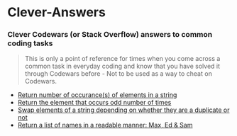 # Clever-Answers
### Clever Codewars (or Stack Overflow) answers to common coding tasks
> This is only a point of reference for times when you come across a common task in everyday coding and know that you have solved it through Codewars before - Not to be used as a way to cheat on Codewars. 

* [Return number of occurance(s) of elements in a string](./occurance.js)
* [Return the element that occurs odd number of times](./odd.js)
* [Swap elements of a string depending on whether they are a duplicate or not](./duplicate.js)
* [Return a list of names in a readable manner: Max, Ed & Sam](./commaBtwNames.js)
